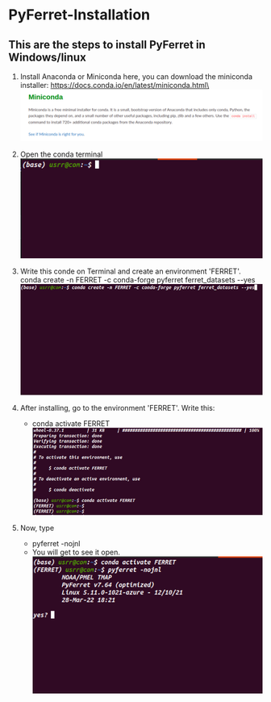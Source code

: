 # PyFerret-Installation

## This are the steps to install PyFerret in Windows/linux
1. Install Anaconda or Miniconda
   here, you can download the miniconda installer: https://docs.conda.io/en/latest/miniconda.html\
   ![](images/conda.png)
2. Open the conda terminal  
    ![](images/terminal.png)
4. Write this conde on Terminal and create an environment 'FERRET'. 
    conda create -n FERRET -c conda-forge pyferret ferret_datasets --yes
    ![](images/conda_command.png)
    
4. After installing, go to the environment 'FERRET'. Write this:
   - conda activate FERRET 
    ![](images/ferret_env.png)
5. Now, type 
     - pyferret -nojnl 
      - You will get to see it open.
      ![](images/ferret.png)
  
